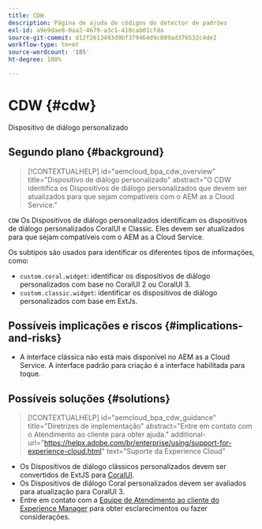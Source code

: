```yaml
---
title: CDW
description: Página de ajuda de códigos do detector de padrões
exl-id: a9e9dae8-0aa2-4679-a3c1-418cab01cfda
source-git-commit: d12f2613493d9bf379464d9c089ad376532c4de2
workflow-type: tm+mt
source-wordcount: '185'
ht-degree: 100%

---
```


# CDW {#cdw}

Dispositivo de diálogo personalizado

## Segundo plano {#background}

>[!CONTEXTUALHELP]
>id="aemcloud_bpa_cdw_overview"
>title="Dispositivo de diálogo personalizado"
>abstract="O CDW identifica os Dispositivos de diálogo personalizados que devem ser atualizados para que sejam compatíveis com o AEM as a Cloud Service."

`CDW` Os Dispositivos de diálogo personalizados identificam os dispositivos de diálogo personalizados CoralUI e Classic. Eles devem ser atualizados para que sejam compatíveis com o AEM as a Cloud Service.

Os subtipos são usados para identificar os diferentes tipos de informações, como:

* `custom.coral.widget`: identificar os dispositivos de diálogo personalizados com base no CoralUI 2 ou CoralUI 3.
* `custom.classic.widget`: identificar os dispositivos de diálogo personalizados com base em ExtJs.

## Possíveis implicações e riscos {#implications-and-risks}

* A interface clássica não está mais disponível no AEM as a Cloud Service. A interface padrão para criação é a interface habilitada para toque.

## Possíveis soluções {#solutions}

>[!CONTEXTUALHELP]
>id="aemcloud_bpa_cdw_guidance"
>title="Diretrizes de implementação"
>abstract="Entre em contato com o Atendimento ao cliente para obter ajuda."
>additional-url="https://helpx.adobe.com/br/enterprise/using/support-for-experience-cloud.html" text="Suporte da Experience Cloud"

* Os Dispositivos de diálogo clássicos personalizados devem ser convertidos de ExtJS para [CoralUI](https://developer.adobe.com/experience-manager/reference-materials/6-5/coral-ui/coralui3/getting-started.html).
* Os Dispositivos de diálogo Coral personalizados devem ser avaliados para atualização para CoralUI 3.
* Entre em contato com a [Equipe de Atendimento ao cliente do Experience Manager](https://helpx.adobe.com/br/enterprise/using/support-for-experience-cloud.html) para obter esclarecimentos ou fazer considerações.
